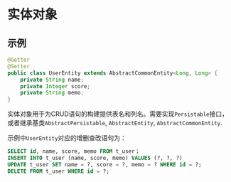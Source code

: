 # 实体对象

## 示例

```java
@Getter
@Setter
public class UserEntity extends AbstractCommonEntity<Long, Long> {
    private String name;
    private Integer score;
    private String memo;
}
```

实体对象用于为CRUD语句的构建提供表名和列名。需要实现`Persistable`接口，或者继承基类`AbstractPersistable`, `AbstractEntity`, `AbstractCommonEntity`.

示例中`UserEntity`对应的增删查改语句为：

```sql
SELECT id, name, score, memo FROM t_user；
INSERT INTO t_user (name, score, memo) VALUES (?, ?, ?)
UPDATE t_user SET name = ?, score = ?, memo = ? WHERE id = ?;
DELETE FROM t_user WHERE id = ?;
```

